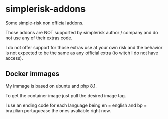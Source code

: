 # simplerisk-addons

Some simple-risk non official addons.

Those addons are NOT supported by simplerisk author / company and do not use any of their extras code. 

I do not offer support for those extras use at your own risk and the behavior is not expected to be the same as any official extra (to witch I do not have access).

## Docker immages 

My immage is based on ubuntu and php 8.1. 

To get the container image just pull the desired image tag. 

I use an ending code for each language being en = english and bp = brazilian portuguease the ones avaliable right now.


